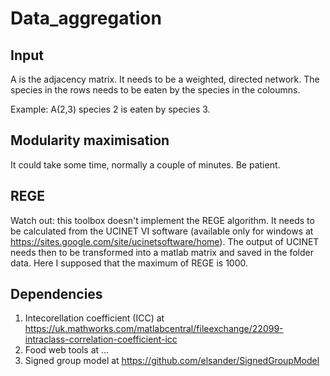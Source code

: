 # Data_aggregation

## Input
A is the adjacency matrix. It needs to be a weighted, directed network. 
The species in the rows needs to be eaten by the species in the coloumns.

Example: A(2,3) species 2 is eaten by species 3. 

## Modularity maximisation
It could take some time, normally a couple of minutes. Be patient. 

## REGE

Watch out: this toolbox doesn't implement the REGE algorithm. It needs to be calculated from the UCINET VI software (available only for windows at https://sites.google.com/site/ucinetsoftware/home). The output of UCINET needs then to be transformed into a matlab matrix and saved in the folder data. Here I supposed that the maximum of REGE is 1000.

## Dependencies
1. Intecorellation coefficient (ICC) at https://uk.mathworks.com/matlabcentral/fileexchange/22099-intraclass-correlation-coefficient-icc
2. Food web tools at ...
3. Signed group model at https://github.com/elsander/SignedGroupModel